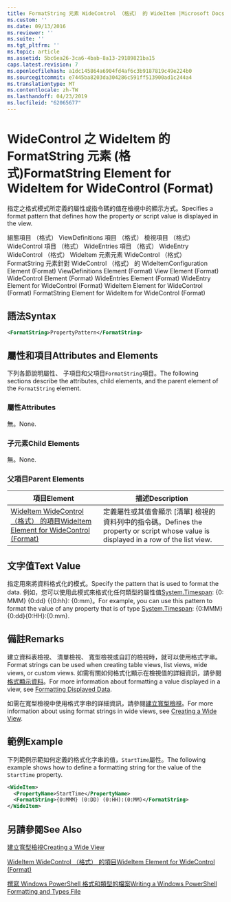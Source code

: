 ```yaml
---
title: FormatString 元素 WideControl （格式） 的 WideItem |Microsoft Docs
ms.custom: ''
ms.date: 09/13/2016
ms.reviewer: ''
ms.suite: ''
ms.tgt_pltfrm: ''
ms.topic: article
ms.assetid: 5bc6ea26-3ca6-4bab-8a13-29189821ba15
caps.latest.revision: 7
ms.openlocfilehash: a1dc145864a6904fd4af6c3b9187819c49e224b0
ms.sourcegitcommit: e7445ba8203da304286c591ff513900ad1c244a4
ms.translationtype: MT
ms.contentlocale: zh-TW
ms.lasthandoff: 04/23/2019
ms.locfileid: "62065677"
---
```

# <a name="formatstring-element-for-wideitem-for-widecontrol-format"></a><span data-ttu-id="d0ab4-102">WideControl 之 WideItem 的 FormatString 元素 (格式)</span><span class="sxs-lookup"><span data-stu-id="d0ab4-102">FormatString Element for WideItem for WideControl (Format)</span></span>

<span data-ttu-id="d0ab4-103">指定之格式模式所定義的屬性或指令碼的值在檢視中的顯示方式。</span><span class="sxs-lookup"><span data-stu-id="d0ab4-103">Specifies a format pattern that defines how the property or script value is displayed in the view.</span></span>

<span data-ttu-id="d0ab4-104">組態項目 （格式） ViewDefinitions 項目 （格式） 檢視項目 （格式） WideControl 項目 （格式） WideEntries 項目 （格式） WideEntry WideControl （格式） WideItem 元素元素 WideControl （格式） FormatString 元素針對 WideControl （格式） 的 WideItem</span><span class="sxs-lookup"><span data-stu-id="d0ab4-104">Configuration Element (Format) ViewDefinitions Element (Format) View Element (Format) WideControl Element (Format) WideEntries Element (Format) WideEntry Element for WideControl (Format) WideItem Element for WideControl (Format) FormatString Element for WideItem for WideControl (Format)</span></span>

## <a name="syntax"></a><span data-ttu-id="d0ab4-105">語法</span><span class="sxs-lookup"><span data-stu-id="d0ab4-105">Syntax</span></span>

```xml
<FormatString>PropertyPattern</FormatString>
```

## <a name="attributes-and-elements"></a><span data-ttu-id="d0ab4-106">屬性和項目</span><span class="sxs-lookup"><span data-stu-id="d0ab4-106">Attributes and Elements</span></span>

<span data-ttu-id="d0ab4-107">下列各節說明屬性、 子項目和父項目`FormatString`項目。</span><span class="sxs-lookup"><span data-stu-id="d0ab4-107">The following sections describe the attributes, child elements, and the parent element of the `FormatString` element.</span></span>

### <a name="attributes"></a><span data-ttu-id="d0ab4-108">屬性</span><span class="sxs-lookup"><span data-stu-id="d0ab4-108">Attributes</span></span>

<span data-ttu-id="d0ab4-109">無。</span><span class="sxs-lookup"><span data-stu-id="d0ab4-109">None.</span></span>

### <a name="child-elements"></a><span data-ttu-id="d0ab4-110">子元素</span><span class="sxs-lookup"><span data-stu-id="d0ab4-110">Child Elements</span></span>

<span data-ttu-id="d0ab4-111">無。</span><span class="sxs-lookup"><span data-stu-id="d0ab4-111">None.</span></span>

### <a name="parent-elements"></a><span data-ttu-id="d0ab4-112">父項目</span><span class="sxs-lookup"><span data-stu-id="d0ab4-112">Parent Elements</span></span>

|<span data-ttu-id="d0ab4-113">項目</span><span class="sxs-lookup"><span data-stu-id="d0ab4-113">Element</span></span>|<span data-ttu-id="d0ab4-114">描述</span><span class="sxs-lookup"><span data-stu-id="d0ab4-114">Description</span></span>|
|-------------|-----------------|
|[<span data-ttu-id="d0ab4-115">WideItem WideControl （格式） 的項目</span><span class="sxs-lookup"><span data-stu-id="d0ab4-115">WideItem Element for WideControl (Format)</span></span>](./wideitem-element-for-widecontrol-format.md)|<span data-ttu-id="d0ab4-116">定義屬性或其值會顯示 [清單] 檢視的資料列中的指令碼。</span><span class="sxs-lookup"><span data-stu-id="d0ab4-116">Defines the property or script whose value is displayed in a row of the list view.</span></span>|

## <a name="text-value"></a><span data-ttu-id="d0ab4-117">文字值</span><span class="sxs-lookup"><span data-stu-id="d0ab4-117">Text Value</span></span>

<span data-ttu-id="d0ab4-118">指定用來將資料格式化的模式。</span><span class="sxs-lookup"><span data-stu-id="d0ab4-118">Specify the pattern that is used to format the data.</span></span> <span data-ttu-id="d0ab4-119">例如，您可以使用此模式來格式化任何類型的屬性值[System.Timespan](/dotnet/api/System.TimeSpan): {0: MMM} {0:dd} {{0:hh}: {0:mm}。</span><span class="sxs-lookup"><span data-stu-id="d0ab4-119">For example, you can use this pattern to format the value of any property that is of type [System.Timespan](/dotnet/api/System.TimeSpan): {0:MMM}{0:dd}{0:HH}:{0:mm}.</span></span>

## <a name="remarks"></a><span data-ttu-id="d0ab4-120">備註</span><span class="sxs-lookup"><span data-stu-id="d0ab4-120">Remarks</span></span>

<span data-ttu-id="d0ab4-121">建立資料表檢視、 清單檢視、 寬型檢視或自訂的檢視時，就可以使用格式字串。</span><span class="sxs-lookup"><span data-stu-id="d0ab4-121">Format strings can be used when creating table views, list views, wide views, or custom views.</span></span> <span data-ttu-id="d0ab4-122">如需有關如何格式化顯示在檢視值的詳細資訊，請參閱[格式顯示資料](./formatting-displayed-data.md)。</span><span class="sxs-lookup"><span data-stu-id="d0ab4-122">For more information about formatting a value displayed in a view, see [Formatting Displayed Data](./formatting-displayed-data.md).</span></span>

<span data-ttu-id="d0ab4-123">如需在寬型檢視中使用格式字串的詳細資訊，請參閱[建立寬型檢視](./creating-a-wide-view.md)。</span><span class="sxs-lookup"><span data-stu-id="d0ab4-123">For more information about using format strings in wide views, see [Creating a Wide View](./creating-a-wide-view.md).</span></span>

## <a name="example"></a><span data-ttu-id="d0ab4-124">範例</span><span class="sxs-lookup"><span data-stu-id="d0ab4-124">Example</span></span>

<span data-ttu-id="d0ab4-125">下列範例示範如何定義的格式化字串的值，`StartTime`屬性。</span><span class="sxs-lookup"><span data-stu-id="d0ab4-125">The following example shows how to define a formatting string for the value of the `StartTime` property.</span></span>

```xml
<WideItem>
  <PropertyName>StartTime</PropertyName>
  <FormatString>{0:MMM} (0:DD) (0:HH):(0:MM)</FormatString>
</WideItem>
```

## <a name="see-also"></a><span data-ttu-id="d0ab4-126">另請參閱</span><span class="sxs-lookup"><span data-stu-id="d0ab4-126">See Also</span></span>

[<span data-ttu-id="d0ab4-127">建立寬型檢視</span><span class="sxs-lookup"><span data-stu-id="d0ab4-127">Creating a Wide View</span></span>](./creating-a-wide-view.md)

[<span data-ttu-id="d0ab4-128">WideItem WideControl （格式） 的項目</span><span class="sxs-lookup"><span data-stu-id="d0ab4-128">WideItem Element for WideControl (Format)</span></span>](./wideitem-element-for-widecontrol-format.md)

[<span data-ttu-id="d0ab4-129">撰寫 Windows PowerShell 格式和類型的檔案</span><span class="sxs-lookup"><span data-stu-id="d0ab4-129">Writing a Windows PowerShell Formatting and Types File</span></span>](./writing-a-powershell-formatting-file.md)

